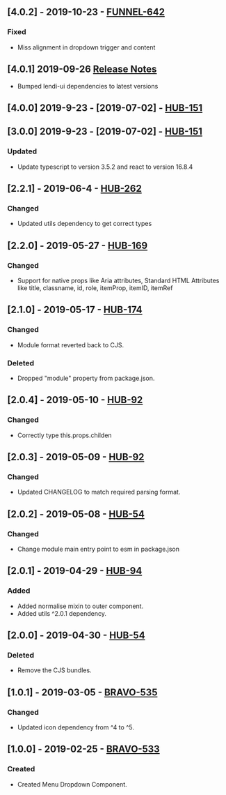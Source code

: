 ## [4.0.2] - 2019-10-23 - [FUNNEL-642](https://creditandfinance.atlassian.net/browse/FUNNEL-642)
### Fixed
- Miss alignment in dropdown trigger and content

## [4.0.1] 2019-09-26 [Release Notes](https://creditandfinance.atlassian.net/wiki/spaces/HUB/pages/803930391/Upcoming+Major+Changes)
- Bumped lendi-ui dependencies to latest versions

## [4.0.0] 2019-9-23 - [2019-07-02] - [HUB-151](https://creditandfinance.atlassian.net/browse/HUB-151)

## [3.0.0] 2019-9-23 - [2019-07-02] - [HUB-151](https://creditandfinance.atlassian.net/browse/HUB-151)
### Updated 
- Update typescript to version 3.5.2 and react to version 16.8.4

## [2.2.1] - 2019-06-4 - [HUB-262](https://creditandfinance.atlassian.net/browse/HUB-262)
### Changed
- Updated utils dependency to get correct types

## [2.2.0] - 2019-05-27 - [HUB-169](https://creditandfinance.atlassian.net/browse/HUB-169)
### Changed
- Support for native props like Aria attributes, Standard HTML Attributes like title, classname, id, role, itemProp, itemID, itemRef

## [2.1.0] - 2019-05-17 - [HUB-174](https://creditandfinance.atlassian.net/browse/HUB-174)
### Changed
- Module format reverted back to CJS.
### Deleted
- Dropped "module" property from package.json.

## [2.0.4] - 2019-05-10 - [HUB-92](https://creditandfinance.atlassian.net/browse/HUB-92)
### Changed
- Correctly type this.props.childen

## [2.0.3] - 2019-05-09 - [HUB-92](https://creditandfinance.atlassian.net/browse/HUB-92)
### Changed
- Updated CHANGELOG to match required parsing format.

## [2.0.2] - 2019-05-08 - [HUB-54](https://creditandfinance.atlassian.net/browse/HUB-54)
### Changed
- Change module main entry point to esm in package.json

## [2.0.1] - 2019-04-29 - [HUB-94](https://creditandfinance.atlassian.net/browse/HUB-94)
### Added
- Added normalise mixin to outer component.
- Added utils ^2.0.1 dependency.

## [2.0.0] - 2019-04-30 - [HUB-54](https://creditandfinance.atlassian.net/browse/HUB-54)
### Deleted
- Remove the CJS bundles.

## [1.0.1] - 2019-03-05 - [BRAVO-535](https://creditandfinance.atlassian.net/browse/BRAVO-535)
### Changed
- Updated icon dependency from ^4 to ^5.

## [1.0.0] - 2019-02-25 - [BRAVO-533](https://creditandfinance.atlassian.net/browse/BRAVO-533)
### Created
- Created Menu Dropdown Component.
